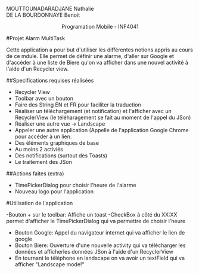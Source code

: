 MOUTTOUNADARADJANE Nathalie<br/>
DE LA BOURDONNAYE Benoit

<center> Programation Mobile - INF4041 </center>

#Projet Alarm MultiTask

Cette application a pour but d'utiliser les différentes notions appris au cours de ce mdule.
Elle permet de définir une alarme, d'aller sur Google et d'accéder à une liste de Biere qu'on va afficher dans une nouvel activité à l'aide d'un Recycler view.

##Specifications requises réalisées

- Recycler View
- Toolbar avec un bouton
- Faire des String EN et FR pour faciliter la traduction
- Réaliser un téléchargement (et notification) et l'afficher avec un RecyclerView (le téléharagement se fait au moment de l'appel du JSon)
- Réaliser une autre vue -> Landscape
- Appeler une autre application (Appelle de l'application Google Chrome pour accéder à un lien.
- Des éléments graphiques de base
- Au moins 2 activiés
- Des notifications (surtout des Toasts)
- Le traitement des JSon

##Actions faites (extra)

- TimePickerDialog pour choisir l'heure de l'alarme
- Nouveau logo pour l'application

#Utilisation de l'application

-Bouton + sur le toolbar: Affiche un toast
-CheckBox à côté du XX:XX permet d'afficher le TimePickerDialog qui va permettre de choisir l'heure
- Bouton Google: Appel du navigateur internet qui va afficher le lien de google
- Bouton Biere: Ouverture d'une nouvelle activity qui va télécharger les données et afficherles données JSon à l'aide d'un RecyclerView
- En tournant le téléphone en landscape on va avoir un textField qui va afficher "Landscape mode!"
